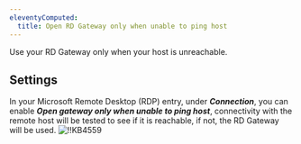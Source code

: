 ```yaml
---
eleventyComputed:
  title: Open RD Gateway only when unable to ping host
---
```

Use your RD Gateway only when your host is unreachable.

## Settings

In your Microsoft Remote Desktop (RDP) entry, under ***Connection***, you can enable ***Open gateway only when unable to ping host***, connectivity with the remote host will be tested to see if it is reachable, if not, the RD Gateway will be used.
![!!KB4559](https://cdnweb.devolutions.net/docs/en/kb/KB4559.png)

